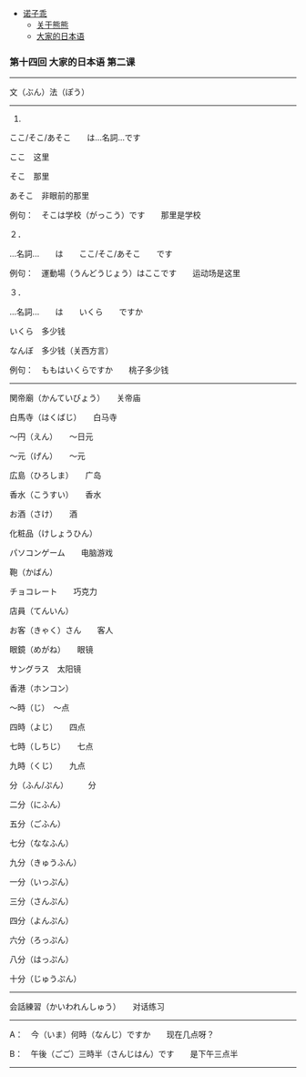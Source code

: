 - [诺子乖](Yi.md)
  - [关于熊熊](bear.md)
  - [大家的日本语](japanese.md)

### 第十四回 大家的日本语 第二课

-----------------------------------------------

文（ぶん）法（ぽう）

--------------------------------

1.

ここ/そこ/あそこ　　は...名詞...です

ここ　这里

そこ　那里

あそこ　非眼前的那里

例句：　そこは学校（がっこう）です　　那里是学校

２．

...名詞...　　は　　ここ/そこ/あそこ　　です

例句：　運動場（うんどうじょう）はここです　　运动场是这里

３．

...名詞...　　は　　いくら　　ですか

いくら　多少钱

なんぼ　多少钱（关西方言）

例句：　ももはいくらですか　　桃子多少钱

-------------------------------------

関帝廟（かんていびょう）　　关帝庙

白馬寺（はくばじ）　　白马寺

～円（えん）　　～日元

～元（げん）　　～元

広島（ひろしま）　　广岛

香水（こうすい）　　香水

お酒（さけ）　　酒

化粧品（けしょうひん）

パソコンゲーム　　电脑游戏

鞄（かばん）

チョコレート　　巧克力

店員（てんいん）

お客（きゃく）さん　　客人

眼鏡（めがね）　　眼镜

サングラス　太阳镜

香港（ホンコン）

～時（じ）　～点

四時（よじ）　　四点

七時（しちじ）　　七点

九時（くじ）　　九点

分（ふん/ぷん）　　　分

二分（にふん）

五分（ごふん）

七分（ななふん）

九分（きゅうふん）

一分（いっぷん）

三分（さんぷん）

四分（よんぷん）

六分（ろっぷん）

八分（はっぷん）

十分（じゅうぷん）

----------------------------

会話練習（かいわれんしゅう）　　对话练习

------------------------------

A：　今（いま）何時（なんじ）ですか　　现在几点呀？

B：　午後（ごご）三時半（さんじはん）です　　是下午三点半

------------------------------------------------------------







